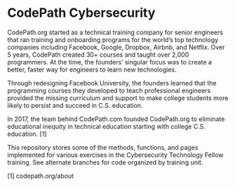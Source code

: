 # CodePath Cybersecurity

CodePath.org started as a technical training company for senior engineers that ran training and onboarding programs for the world’s top technology companies including Facebook, Google, Dropbox, Airbnb, and Netflix. Over 5 years, CodePath created 30+ courses and taught over 2,000 programmers. At the time, the founders’ singular focus was to create a better, faster way for engineers to learn new technologies.

Through redesigning Facebook University, the founders learned that the programming courses they developed to teach professional engineers provided the missing curriculum and support to make college students more likely to persist and succeed in C.S. education.

In 2017, the team behind CodePath.com founded CodePath.org to eliminate educational inequity in technical education starting with college C.S. education. [1]

This repository stores some of the methods, functions, and pages implemented for various exercises in the Cybersecurity Technology Fellow training. See alternate branches for code organized by training unit.

[1] codepath.org/about
